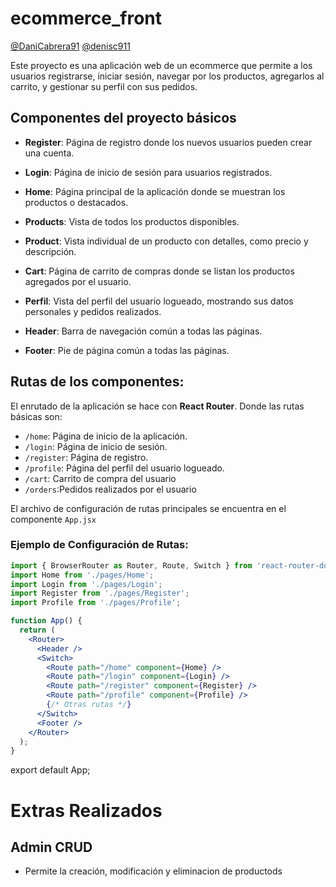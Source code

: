 # ecommerce_front  
[@DaniCabrera91](https://github.com/DaniCabrera91)
[@denisc911](https://github.com/denisc911)

Este proyecto es una aplicación web de un ecommerce que permite a los usuarios registrarse, iniciar sesión, navegar por los productos, agregarlos al carrito, y gestionar su perfil con sus pedidos.

## Componentes del proyecto básicos

- **Register**: Página de registro donde los nuevos usuarios pueden crear una cuenta.

- **Login**: Página de inicio de sesión para usuarios registrados.

- **Home**: Página principal de la aplicación donde se muestran los productos o destacados.

- **Products**: Vista de todos los productos disponibles.

- **Product**: Vista individual de un producto con detalles, como precio y descripción.

- **Cart**: Página de carrito de compras donde se listan los productos agregados por el usuario.

- **Perfil**: Vista del perfil del usuario logueado, mostrando sus datos personales y pedidos realizados.

- **Header**: Barra de navegación común a todas las páginas.

- **Footer**: Pie de página común a todas las páginas.

## Rutas de los componentes:

El enrutado de la aplicación se hace con **React Router**. Donde las rutas básicas son:

- `/home`: Página de inicio de la aplicación.
- `/login`: Página de inicio de sesión.
- `/register`: Página de registro.
- `/profile`: Página del perfil del usuario logueado.
- `/cart`: Carrito de compra del usuario
- `/orders`:Pedidos realizados por el usuario

El archivo de configuración de rutas principales se encuentra en el componente `App.jsx`

### Ejemplo de Configuración de Rutas:

```jsx
import { BrowserRouter as Router, Route, Switch } from 'react-router-dom';
import Home from './pages/Home';
import Login from './pages/Login';
import Register from './pages/Register';
import Profile from './pages/Profile';

function App() {
  return (
    <Router>
      <Header />
      <Switch>
        <Route path="/home" component={Home} />
        <Route path="/login" component={Login} />
        <Route path="/register" component={Register} />
        <Route path="/profile" component={Profile} />
        {/* Otras rutas */}
      </Switch>
      <Footer />
    </Router>
  );
}
```
export default App;

# Extras Realizados

## Admin CRUD
- Permite la creación, modificación y eliminacion de productods
